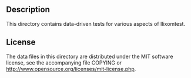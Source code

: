 Description
------------

This directory contains data-driven tests for various aspects of Ilixomtest.

License
--------

The data files in this directory are distributed under the MIT software
license, see the accompanying file COPYING or
http://www.opensource.org/licenses/mit-license.php.

